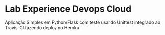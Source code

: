 # Lab Experience Devops Cloud
Aplicação Simples em  Python/Flask com teste usando Unittest integrado ao Travis-CI fazendo deploy no Heroku.
